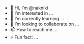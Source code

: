 - 👋 Hi, I’m @nakniki
- 👀 I’m interested in ...
- 🌱 I’m currently learning ...
- 💞️ I’m looking to collaborate on ...
- 📫 How to reach me ...
- ⚡ Fun fact: ...

<!---
nakniki/nakniki is a ✨ special ✨ repository because its `README.md` (this file) appears on your GitHub profile.
You can click the Preview link to take a look at your changes.
--->
